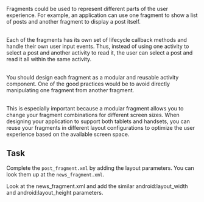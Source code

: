 Fragments could be used to represent different parts of the user experience. For example, an application can use one fragment to show a list of posts and another fragment to display a post itself. 

\
Each of the fragments has its own set of lifecycle callback methods and handle their own user input events. Thus, instead of using one activity to select a post and another activity to read it, the user can select a post and read it all within the same activity.

\
You should design each fragment as a modular and reusable activity component. One of the good practices would be to avoid directly manipulating one fragment from another fragment. 

\
This is especially important because a modular fragment allows you to change your fragment combinations for different screen sizes. When designing your application to support both tablets and handsets, you can reuse your fragments in different layout configurations to optimize the user experience based on the available screen space. 

Task
---
Complete the ``post_fragment.xml`` by adding the layout parameters. You can look them up at the ``news_fragment.xml``.

<div class="hint">
  Look at the news_fragment.xml and add the similar android:layout_width and android:layout_height parameters.
</div>